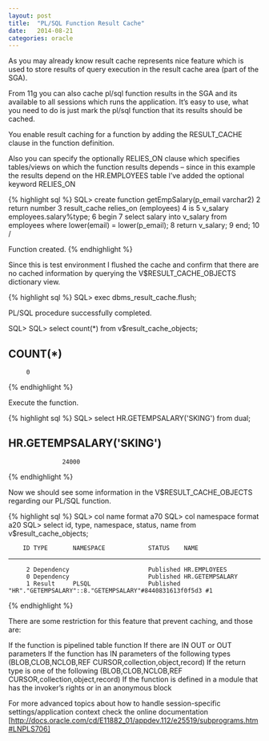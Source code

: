 ```yaml
---
layout: post
title:  "PL/SQL Function Result Cache"
date:   2014-08-21
categories: oracle
---
```


As you may already know result cache represents nice feature which is used to store results of query execution in the result cache area  (part of the SGA).

From 11g you can also cache pl/sql function results in the SGA and its available to all sessions which runs the application.
It’s easy to use, what you need to do is just mark the pl/sql function that its results should be cached.

You enable result caching for a function by adding the RESULT_CACHE clause in the function definition.

Also you can specify the optionally RELIES_ON clause which specifies tables/views on which the function results depends – since in this example the results depend on the HR.EMPLOYEES table I’ve added the optional keyword RELIES_ON

{% highlight sql %}
SQL> create function getEmpSalary(p_email varchar2)
  2  return number
  3  result_cache relies_on (employees)
  4  is
  5  v_salary employees.salary%type;
  6  begin
  7  select salary into v_salary from employees where lower(email) = lower(p_email);
  8  return v_salary;
  9  end;
 10  /

Function created.
{% endhighlight %}

Since this is test environment I flushed the cache and confirm that there are no cached information by querying the V$RESULT_CACHE_OBJECTS dictionary view.

{% highlight sql %}
SQL> exec dbms_result_cache.flush;

PL/SQL procedure successfully completed.

SQL>
SQL> select count(*) from v$result_cache_objects;

  COUNT(*)
----------
         0
{% endhighlight %}

Execute the function.

{% highlight sql %}
SQL> select HR.GETEMPSALARY('SKING') from dual;

HR.GETEMPSALARY('SKING')
------------------------
                   24000
{% endhighlight %}


Now we should see some information in the V$RESULT_CACHE_OBJECTS regarding our PL/SQL function.

{% highlight sql %}
SQL> col name format a70
SQL> col namespace format a20
SQL> select id, type, namespace, status, name from v$result_cache_objects;

        ID TYPE       NAMESPACE            STATUS    NAME
---------- ---------- -------------------- --------- ----------------------------------------------------------------------
         2 Dependency                      Published HR.EMPLOYEES
         0 Dependency                      Published HR.GETEMPSALARY
         1 Result     PLSQL                Published "HR"."GETEMPSALARY"::8."GETEMPSALARY"#8440831613f0f5d3 #1
{% endhighlight %}

There are some restriction for this feature that prevent caching, and those are:

If the function is pipelined table function
If there are IN OUT or OUT parameters
If the function has IN parameters of the following types (BLOB,CLOB,NCLOB,REF CURSOR,collection,object,record)
If the return type is one of the following (BLOB,CLOB,NCLOB,REF CURSOR,collection,object,record)
If the function is defined in a module that has the invoker’s rights or in an anonymous block

For more advanced topics about how to handle session-specific settings/application context check the online documentation [http://docs.oracle.com/cd/E11882_01/appdev.112/e25519/subprograms.htm#LNPLS706]